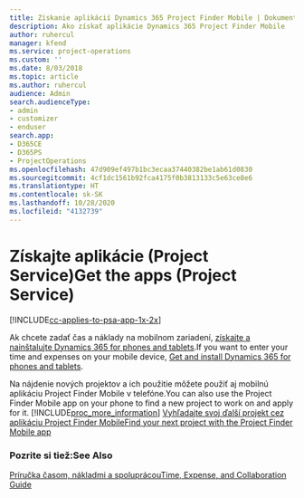 ```yaml
---
title: Získanie aplikácií Dynamics 365 Project Finder Mobile | Dokumentácia spoločnosti Microsoft
description: Ako získať aplikácie Dynamics 365 Project Finder Mobile
author: ruhercul
manager: kfend
ms.service: project-operations
ms.custom: ''
ms.date: 8/03/2018
ms.topic: article
ms.author: ruhercul
audience: Admin
search.audienceType:
- admin
- customizer
- enduser
search.app:
- D365CE
- D365PS
- ProjectOperations
ms.openlocfilehash: 47d909ef497b1bc3ecaa37440382be1ab61d0830
ms.sourcegitcommit: 4cf1dc1561b92fca4175f0b3813133c5e63ce8e6
ms.translationtype: HT
ms.contentlocale: sk-SK
ms.lasthandoff: 10/28/2020
ms.locfileid: "4132739"
---
```

# <a name="get-the-apps-project-service"></a><span data-ttu-id="ce720-103">Získajte aplikácie (Project Service)</span><span class="sxs-lookup"><span data-stu-id="ce720-103">Get the apps (Project Service)</span></span>

[!INCLUDE[cc-applies-to-psa-app-1x-2x](../includes/cc-applies-to-psa-app-1x-2x.md)]

<span data-ttu-id="ce720-104">Ak chcete zadať čas a náklady na mobilnom zariadení, [získajte a nainštalujte Dynamics 365 for phones and tablets](https://docs.microsoft.com/dynamics365/mobile-app/dynamics-365-phones-tablets-users-guide).</span><span class="sxs-lookup"><span data-stu-id="ce720-104">If you want to enter your time and expenses on your mobile device, [Get and install Dynamics 365 for phones and tablets](https://docs.microsoft.com/dynamics365/mobile-app/dynamics-365-phones-tablets-users-guide).</span></span>  
  
 <span data-ttu-id="ce720-105">Na nájdenie nových projektov a ich použitie môžete použiť aj mobilnú aplikáciu Project Finder Mobile v telefóne.</span><span class="sxs-lookup"><span data-stu-id="ce720-105">You can also use the Project Finder Mobile app on your phone to find a new project to work on and apply for it.</span></span> [!INCLUDE[proc_more_information](../includes/proc-more-information.md)] <span data-ttu-id="ce720-106">[Vyhľadajte svoj ďalší projekt cez aplikáciu Project Finder Mobile](../psa/find-next-project-finder-mobile-app.md)</span><span class="sxs-lookup"><span data-stu-id="ce720-106">[Find your next project with the Project Finder Mobile app](../psa/find-next-project-finder-mobile-app.md)</span></span> 
  
### <a name="see-also"></a><span data-ttu-id="ce720-107">Pozrite si tiež:</span><span class="sxs-lookup"><span data-stu-id="ce720-107">See Also</span></span>  
 [<span data-ttu-id="ce720-108">Príručka časom, nákladmi a spoluprácou</span><span class="sxs-lookup"><span data-stu-id="ce720-108">Time, Expense, and Collaboration Guide</span></span>](../psa/time-expense-collaboration-guide.md)
